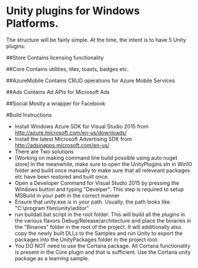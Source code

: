 # Unity plugins for Windows Platforms.
The structure will be fairly simple. At the time, the intent is to have 5 Unity plugins:

##Store
Contains licensing functionality

##Core
Contains utilities, tiles, toasts, badges etc.

##AzureMobile
Contains CRUD operations for Azure Mobile Services

##Ads
Contains Ad APIs for Microsoft Ads

##Social
Mostly a wrapper for Facebook 


#Build Instructions
 * Install Windows Azure SDK for Visual Studio 2015 from http://azure.microsoft.com/en-us/downloads/ 
 * Install the latest Microsoft Advertising SDK from http://adsinapps.microsoft.com/en-us/
 * There are Two solutions 
 * [Working on making command line build possible using auto nuget store] In the meanwhile, make sure to open the UnityPlugins.sln in Win10 
 folder and build once manually to make sure that all releveant packages etc have been restored and built once.
 * Open a Developer Command for Visual Studio 2015 by pressing the Windows button and typing "Develper". This step is required to setup MSBuild in your path in the correct manner
 * Ensure that unity.exe is in your path. Usually, the path looks like "C:\program files\unity\editor"
 * run buildall.bat script in the root folder. This will build all the plugins in the various flavors Debug/Release/architecture and place the binaries in the "Binaries" folder in the root of the project. It will additionally also copy the newly built DLLs to the Samples and run Unity to export the packages into the UnityPackages folder in the project root.
 * You DO NOT need to use the Cortana package. All Cortana functionality is present in the Core plugin and that is sufficient. Use the Cortana unity package as a learning sample.
 
 
 